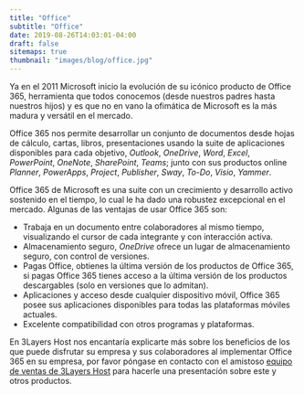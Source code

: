 ```yaml
---
title: "Office"
subtitle: "Office"
date: 2019-08-26T14:03:01-04:00
draft: false
sitemaps: true
thumbnail: "images/blog/office.jpg"
---
```


Ya en el 2011 Microsoft inicio la evolución de su icónico producto de Office 365, herramienta que todos conocemos (desde nuestros padres hasta nuestros hijos) y es que no en vano la ofimática de Microsoft es la más madura y versátil en el mercado.

Office 365 nos permite desarrollar un conjunto de documentos desde hojas de cálculo, cartas, libros, presentaciones usando la suite de aplicaciones disponibles para cada objetivo, *Outlook*, *OneDrive*, *Word*, *Excel*, *PowerPoint*, *OneNote*, *SharePoint*, *Teams*; junto con sus productos online *Planner*, *PowerApps*, *Project*, *Publisher*, *Sway*, *To-Do*, *Visio*, *Yammer*.

Office 365 de Microsoft es una suite con un crecimiento y desarrollo activo sostenido en el tiempo, lo cual le ha dado una robustez excepcional en el mercado. Algunas de las ventajas de usar Office 365 son:

* Trabaja en un documento entre colaboradores al mismo tiempo, visualizando el cursor de cada integrante y con interacción activa.
* Almacenamiento seguro, *OneDrive* ofrece un lugar de almacenamiento seguro, con control de versiones.
* Pagas Office, obtienes la última versión de los productos de Office 365, si pagas Office 365 tienes acceso a la última versión de los productos descargables (solo en versiones que lo admitan).
* Aplicaciones y acceso desde cualquier dispositivo móvil, Office 365 posee sus aplicaciones disponibles para todas las plataformas móviles actuales.
* Excelente compatibilidad con otros programas y plataformas.

En 3Layers Host nos encantaría explicarte más sobre los beneficios de los que puede disfrutar su empresa y sus colaboradores al implementar Office 365 en su empresa, por favor póngase en contacto con el amistoso [equipo de ventas de 3Layers Host](https://3layers.host/contact/) para hacerle una presentación sobre este y otros productos.